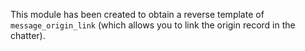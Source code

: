 This module has been created to obtain a reverse template of `message_origin_link`
(which allows you to link the origin record in the chatter).
